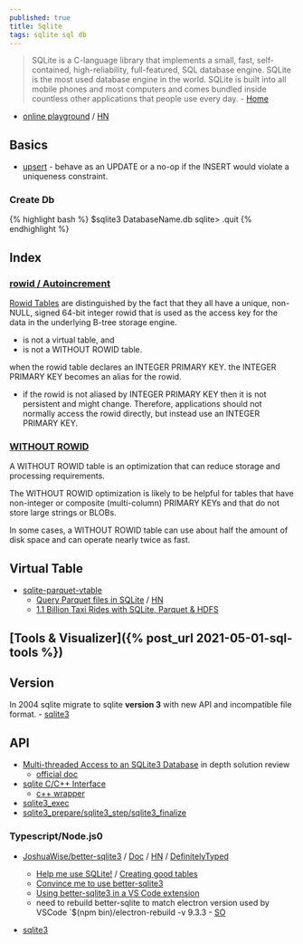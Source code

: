 ```yaml
---
published: true
title: Sqlite
tags: sqlite sql db
---
```

> SQLite is a C-language library that implements a small, fast, self-contained, high-reliability, full-featured, SQL database engine. SQLite is the most used database engine in the world. SQLite is built into all mobile phones and most computers and comes bundled inside countless other applications that people use every day. - [Home](https://sqlite.org/index.html)

- [online playground](https://sqlime.org/#gist:e012594111ce51f91590c4737e41a046) / [HN](https://news.ycombinator.com/item?id=28669703)

## Basics

- [upsert](https://www.sqlite.org/lang_UPSERT.html) - behave as an UPDATE or a no-op if the INSERT would violate a uniqueness constraint.

### Create Db
{% highlight bash %}
$sqlite3 DatabaseName.db
sqlite> .quit
{% endhighlight %}

## Index
### [rowid / Autoincrement](https://www.sqlitetutorial.net/sqlite-autoincrement/)
[Rowid Tables](https://www.sqlite.org/rowidtable.html) are distinguished by the fact that they all have a unique, non-NULL, signed 64-bit integer rowid that is used as the access key for the data in the underlying B-tree storage engine. 
- is not a virtual table, and
- is not a WITHOUT ROWID table. 

when the rowid table declares an INTEGER PRIMARY KEY. the INTEGER PRIMARY KEY becomes an alias for the rowid. 
- if the rowid is not aliased by INTEGER PRIMARY KEY then it is not persistent and might change. Therefore, applications should not normally access the rowid directly, but instead use an INTEGER PRIMARY KEY. 

### [WITHOUT ROWID](https://www.sqlite.org/withoutrowid.html)
A WITHOUT ROWID table is an optimization that can reduce storage and processing requirements. 

The WITHOUT ROWID optimization is likely to be helpful for tables that have non-integer or composite (multi-column) PRIMARY KEYs and that do not store large strings or BLOBs. 

In some cases, a WITHOUT ROWID table can use about half the amount of disk space and can operate nearly twice as fast.

## Virtual Table
- [sqlite-parquet-vtable](https://github.com/cldellow/sqlite-parquet-vtable)
	- [Query Parquet files in SQLite](https://cldellow.com/2018/06/22/sqlite-parquet-vtable.html) / [HN](https://news.ycombinator.com/item?id=17383364)
    - [1.1 Billion Taxi Rides with SQLite, Parquet & HDFS](https://tech.marksblogg.com/billion-nyc-taxi-rides-sqlite-parquet-hdfs.html)
    
## [Tools & Visualizer]({% post_url 2021-05-01-sql-tools %})

## Version

In 2004 sqlite migrate to sqlite **version 3** with new API and incompatible file format. - [sqlite3](https://sqlite.org/capi3.html)

## API
- [Multi-threaded Access to an SQLite3 Database](https://dev.yorhel.nl/doc/sqlaccess) in depth solution review
	- [official doc](https://sqlite.org/c3ref/open.html)
- [sqlite C/C++ Interface](https://sqlite.org/cintro.html)
	- [c++ wrapper](https://github.com/iwongu/sqlite3pp/issues)
- [sqlite3_exec](https://stackoverflow.com/questions/14437433/proper-use-of-callback-function-of-sqlite3-in-c)
- [sqlite3_prepare/sqlite3_step/sqlite3_finalize](https://stackoverflow.com/questions/14437433/proper-use-of-callback-function-of-sqlite3-in-c)

### Typescript/Node.js0
- [JoshuaWise/better-sqlite3](https://github.com/JoshuaWise/better-sqlite3) / [Doc](https://github.com/JoshuaWise/better-sqlite3/tree/master/docs) / [HN](https://news.ycombinator.com/item?id=16616374) / [DefinitelyTyped](https://github.com/DefinitelyTyped/DefinitelyTyped/blob/master/types/better-sqlite3/better-sqlite3-tests.ts)
	- [Help me use SQLite!](https://github.com/JoshuaWise/better-sqlite3/issues/125) / [Creating good tables](https://github.com/JoshuaWise/better-sqlite3/blob/master/docs/tips.md)
	- [Convince me to use better-sqlite3](https://github.com/JoshuaWise/better-sqlite3/issues/262)
	- [Using better-sqlite3 in a VS Code extension](https://github.com/JoshuaWise/better-sqlite3/issues/385) 
	- need to rebuild better-sqlite to match electron version used by VSCode `$(npm bin)/electron-rebuild -v 9.3.3 - [SO](https://stackoverflow.com/a/58090956/51386)

- [sqlite3](https://www.npmjs.com/package/sqlite3)
